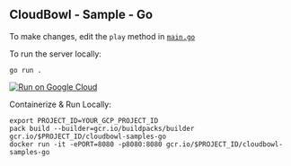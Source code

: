 CloudBowl - Sample - Go
---------------------------------

To make changes, edit the `play` method in [`main.go`](./main.go)

To run the server locally:

```
go run .
```

[![Run on Google Cloud](https://deploy.cloud.run/button.svg)](https://deploy.cloud.run)

Containerize & Run Locally:
```
export PROJECT_ID=YOUR_GCP_PROJECT_ID
pack build --builder=gcr.io/buildpacks/builder gcr.io/$PROJECT_ID/cloudbowl-samples-go
docker run -it -ePORT=8080 -p8080:8080 gcr.io/$PROJECT_ID/cloudbowl-samples-go
```

